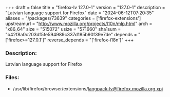 +++
draft = false
title = "firefox-lv 127.0-1"
version = "127.0-1"
description = "Latvian language support for Firefox"
date = "2024-06-12T07:20:35"
aliases = "/packages/73639"
categories = ['firefox-extensions']
upstreamurl = "http://www.mozilla.org/projects/l10n/mlp.html"
arch = "x86_64"
size = "515072"
usize = "571660"
sha1sum = "b42f8a0c203df5fe594989c337d185b90f39e7de"
depends = "['firefox>=127.0.1']"
reverse_depends = "['firefox-i18n']"
+++
### Description: 
Latvian language support for Firefox

### Files: 
* /usr/lib/firefox/browser/extensions/langpack-lv@firefox.mozilla.org.xpi
